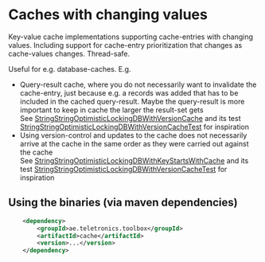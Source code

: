 Caches with changing values
===========================

Key-value cache implementations supporting cache-entries with changing values. Including support for cache-entry prioritization that changes as cache-values changes. Thread-safe.

Useful for e.g. database-caches. E.g.

* Query-result cache, where you do not necessarily want to invalidate the cache-entry, just because e.g. a records was added that has to be included in the cached query-result. Maybe the query-result is more important to keep in cache the larger the result-set gets<br/>
See [StringStringOptimisticLockingDBWithVersionCache](src/main/java/ae/teletronics/cache/examples/dbversioncache/StringStringOptimisticLockingDBWithVersionCache.java) and its test [StringStringOptimisticLockingDBWithVersionCacheTest](src/test/java/ae/teletronics/cache/examples/dbversioncache/StringStringOptimisticLockingDBWithVersionCacheTest.java) for inspiration 
* Using version-control and updates to the cache does not necessarily arrive at the cache in the same order as they were carried out against the cache<br/>
See [StringStringOptimisticLockingDBWithKeyStartsWithCache](src/main/java/ae/teletronics/cache/examples/dbversioncache/StringStringOptimisticLockingDBWithKeyStartsWithCache.java) and its test [StringStringOptimisticLockingDBWithVersionCacheTest](src/test/java/ae/teletronics/cache/examples/dbversioncache/StringStringOptimisticLockingDBWithKeyStartsWithCache.java) for inspiration

## Using the binaries (via maven dependencies)
```xml
    <dependency>
        <groupId>ae.teletronics.toolbox</groupId>
        <artifactId>cache</artifactId>
        <version>...</version>
    </dependency>
```
